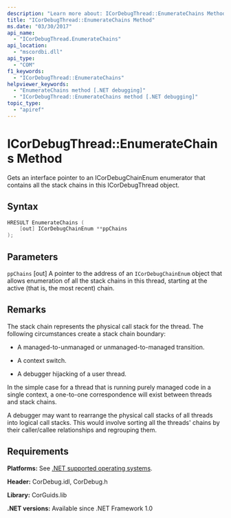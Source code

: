 ```yaml
---
description: "Learn more about: ICorDebugThread::EnumerateChains Method"
title: "ICorDebugThread::EnumerateChains Method"
ms.date: "03/30/2017"
api_name:
  - "ICorDebugThread.EnumerateChains"
api_location:
  - "mscordbi.dll"
api_type:
  - "COM"
f1_keywords:
  - "ICorDebugThread::EnumerateChains"
helpviewer_keywords:
  - "EnumerateChains method [.NET debugging]"
  - "ICorDebugThread::EnumerateChains method [.NET debugging]"
topic_type:
  - "apiref"
---
```

# ICorDebugThread::EnumerateChains Method

Gets an interface pointer to an ICorDebugChainEnum enumerator that contains all the stack chains in this ICorDebugThread object.

## Syntax

```cpp
HRESULT EnumerateChains (
    [out] ICorDebugChainEnum **ppChains
);
```

## Parameters

 `ppChains`
 [out] A pointer to the address of an `ICorDebugChainEnum` object that allows enumeration of all the stack chains in this thread, starting at the active (that is, the most recent) chain.

## Remarks

The stack chain represents the physical call stack for the thread. The following circumstances create a stack chain boundary:

- A managed-to-unmanaged or unmanaged-to-managed transition.

- A context switch.

- A debugger hijacking of a user thread.

In the simple case for a thread that is running purely managed code in a single context, a one-to-one correspondence will exist between threads and stack chains.

A debugger may want to rearrange the physical call stacks of all threads into logical call stacks. This would involve sorting all the threads' chains by their caller/callee relationships and regrouping them.

## Requirements

 **Platforms:** See [.NET supported operating systems](https://github.com/dotnet/core/blob/main/os-lifecycle-policy.md).

 **Header:** CorDebug.idl, CorDebug.h

 **Library:** CorGuids.lib

 **.NET versions:** Available since .NET Framework 1.0
